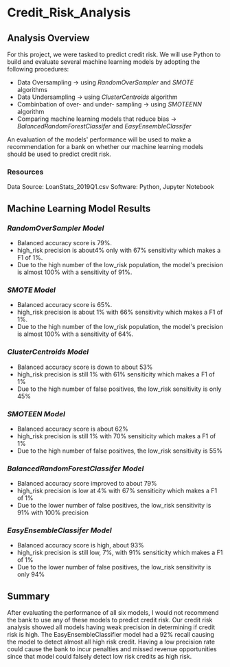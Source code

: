 # **Credit_Risk_Analysis**
## **Analysis Overview**
For this project, we were tasked to predict credit risk. We will use Python to build and evaluate several machine learning models by adopting the following procedures:

- Data Oversampling -> using *RandomOverSampler* and *SMOTE* algorithms
- Data Undersampling -> using *ClusterCentroids* algorithm
- Combinbation of over- and under- sampling -> using *SMOTEENN* algorithm
- Comparing machine learning models that reduce bias -> *BalancedRandomForestClassifer* and *EasyEnsembleClassifer*

An evaluation of the models' performance will be used to make a recommendation for a bank on whether our machine learning models should be used to predict credit risk.

### Resources
Data Source: LoanStats_2019Q1.csv
Software: Python, Jupyter Notebook

## **Machine Learning Model Results**

### *RandomOverSampler Model*
- Balanced accuracy score is 79%.
- high_risk precision is about4% only with 67% sensitivity which makes a F1 of 1%.
- Due to the high number of the low_risk population, the model's precision is almost 100% with a sensitivity of 91%.

### *SMOTE Model*
- Balanced accuracy score is 65%.
- high_risk precision is about 1% with 66% sensitivity which makes a F1 of 1%.
- Due to the high number of the low_risk population, the model's precision is almost 100% with a sensitivity of 64%.

### *ClusterCentroids Model*
- Balanced accuracy score is down to about 53%
- high_risk precision is still 1% with 61% sensiticity which makes a F1 of 1%
- Due to the high number of false positives, the low_risk sensitivity is only 45%

### *SMOTEEN Model*
- Balanced accuracy score is about 62%
- high_risk precision is still 1% with 70% sensiticity which makes a F1 of 1%
- Due to the high number of false positives, the low_risk sensitivity is 55%

### *BalancedRandomForestClassifer Model*
- Balanced accuracy score improved to about 79%
- high_risk precision is low at 4% with 67% sensiticity which makes a F1 of 1%
- Due to the lower number of false positives, the low_risk sensitivity is 91% with 100% precision

### *EasyEnsembleClassifer Model*
- Balanced accuracy score is high, about 93%
- high_risk precision is still low, 7%, with 91% sensiticity which makes a F1 of 1%
- Due to the lower number of false positives, the low_risk sensitivity is only 94%

## **Summary**
After evaluating the performance of all six models, I would not recommend the bank to use any of these models to predict credit risk. Our credit risk analysis showed all models having weak precision in determining if credit risk is high. The EasyEnsembleClassifier model had a 92% recall causing the model to detect almost all high risk credit. Having a low precision rate could cause the bank to incur penalties and missed revenue opportunities since that model could falsely detect low risk credits as high risk.

